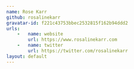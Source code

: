 ```yaml
---
name: Rose Karr
github: rosalinekarr
gravatar-id: f221c43753bbec2532815f162b94ddd2
urls:
    -   name: website
        url: https://www.rosalinekarr.com
    -   name: twitter
        url: https://twitter.com/rosalinekarr
layout: default
---
```

